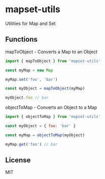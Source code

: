 mapset-utils
===========

Utilities for Map and Set

## Functions

mapToObject - Converts a Map to an Object
```js
import { mapToObject } from 'mapset-utils'

const myMap = new Map

myMap.set('foo', 'bar')

const myObject = mapToObject(myMap)

myObject.foo // bar
```

objectToMap - Converts an Object to a Map
```js
import { objectToMap } from 'mapset-utils'

const myObject = { foo: 'bar' }

const myMap = objectToMap(myObject)

myMap.get('foo') // bar
```

## License
MIT
